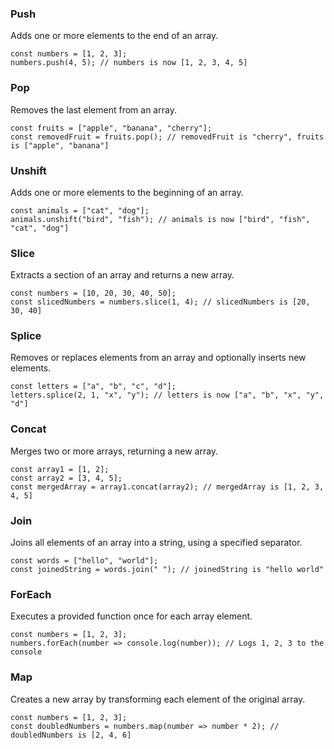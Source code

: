 ### Push
Adds one or more elements to the end of an array.

    const numbers = [1, 2, 3];
    numbers.push(4, 5); // numbers is now [1, 2, 3, 4, 5]


### Pop
Removes the last element from an array.

    const fruits = ["apple", "banana", "cherry"];
    const removedFruit = fruits.pop(); // removedFruit is "cherry", fruits is ["apple", "banana"]


### Unshift
Adds one or more elements to the beginning of an array.

    const animals = ["cat", "dog"];
    animals.unshift("bird", "fish"); // animals is now ["bird", "fish", "cat", "dog"]

### Slice
Extracts a section of an array and returns a new array.

    const numbers = [10, 20, 30, 40, 50];
    const slicedNumbers = numbers.slice(1, 4); // slicedNumbers is [20, 30, 40]

### Splice
Removes or replaces elements from an array and optionally inserts new elements.

    const letters = ["a", "b", "c", "d"];
    letters.splice(2, 1, "x", "y"); // letters is now ["a", "b", "x", "y", "d"]

### Concat
Merges two or more arrays, returning a new array.

    const array1 = [1, 2];
    const array2 = [3, 4, 5];
    const mergedArray = array1.concat(array2); // mergedArray is [1, 2, 3, 4, 5]

### Join
Joins all elements of an array into a string, using a specified separator.

    const words = ["hello", "world"];
    const joinedString = words.join(" "); // joinedString is "hello world"

### ForEach
Executes a provided function once for each array element.

    const numbers = [1, 2, 3];
    numbers.forEach(number => console.log(number)); // Logs 1, 2, 3 to the console

### Map

Creates a new array by transforming each element of the original array.

    const numbers = [1, 2, 3];
    const doubledNumbers = numbers.map(number => number * 2); // doubledNumbers is [2, 4, 6]
